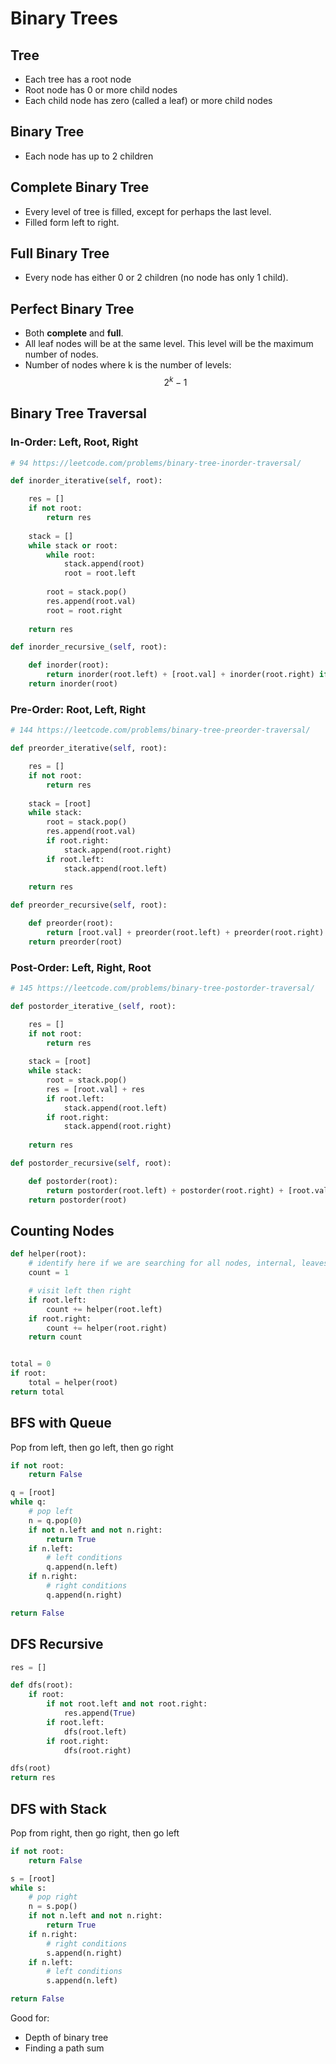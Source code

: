 # Binary Trees

## Tree
- Each tree has a root node
- Root node has 0 or more child nodes
- Each child node has zero (called a leaf) or more child nodes

## Binary Tree
- Each node has up to 2 children

## Complete Binary Tree
- Every level of tree is filled, except for perhaps the last level.
- Filled form left to right.

## Full Binary Tree
- Every node has either 0 or 2 children (no node has only 1 child).

## Perfect Binary Tree
- Both **complete** and **full**.
- All leaf nodes will be at the same level. This level will be the maximum number of nodes.
- Number of nodes where k is the number of levels:
$$2^k - 1 $$

## Binary Tree Traversal
### In-Order: Left, Root, Right
```python
# 94 https://leetcode.com/problems/binary-tree-inorder-traversal/

def inorder_iterative(self, root):

    res = []
    if not root:
        return res
    
    stack = []
    while stack or root:
        while root:
            stack.append(root)
            root = root.left
        
        root = stack.pop()
        res.append(root.val)
        root = root.right
    
    return res

def inorder_recursive_(self, root):

    def inorder(root):
        return inorder(root.left) + [root.val] + inorder(root.right) if root else []
    return inorder(root)
```

### Pre-Order: Root, Left, Right
```python
# 144 https://leetcode.com/problems/binary-tree-preorder-traversal/

def preorder_iterative(self, root):

    res = []
    if not root:
        return res
    
    stack = [root]
    while stack:
        root = stack.pop()
        res.append(root.val)
        if root.right:
            stack.append(root.right)
        if root.left:
            stack.append(root.left)
    
    return res

def preorder_recursive(self, root):

    def preorder(root):
        return [root.val] + preorder(root.left) + preorder(root.right) if root else []
    return preorder(root)
```

### Post-Order: Left, Right, Root
```python
# 145 https://leetcode.com/problems/binary-tree-postorder-traversal/

def postorder_iterative_(self, root):

    res = []
    if not root:
        return res
    
    stack = [root]
    while stack:
        root = stack.pop()
        res = [root.val] + res
        if root.left:
            stack.append(root.left)
        if root.right:
            stack.append(root.right)
    
    return res

def postorder_recursive(self, root):

    def postorder(root):
        return postorder(root.left) + postorder(root.right) + [root.val] if root else []
    return postorder(root)
```

## Counting Nodes
```python
def helper(root):
    # identify here if we are searching for all nodes, internal, leaves, etc. 
    count = 1

    # visit left then right
    if root.left:
        count += helper(root.left)
    if root.right:
        count += helper(root.right)
    return count


total = 0
if root:
    total = helper(root)
return total
```

## BFS with Queue
Pop from left, then go left, then go right
```python
if not root:
    return False

q = [root]
while q:
    # pop left
    n = q.pop(0)
    if not n.left and not n.right:
        return True
    if n.left:
        # left conditions
        q.append(n.left)
    if n.right:
        # right conditions
        q.append(n.right)

return False
```

## DFS Recursive
```python
res = []

def dfs(root):
    if root:
        if not root.left and not root.right:
            res.append(True)
        if root.left:
            dfs(root.left)
        if root.right:
            dfs(root.right)

dfs(root)
return res
```

## DFS with Stack
Pop from right, then go right, then go left
```python
if not root:
    return False

s = [root]
while s:
    # pop right
    n = s.pop()
    if not n.left and not n.right:
        return True
    if n.right:
        # right conditions
        s.append(n.right)
    if n.left:
        # left conditions
        s.append(n.left)

return False
```
Good for:
- Depth of binary tree
- Finding a path sum